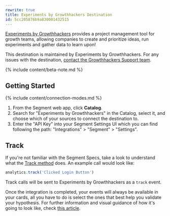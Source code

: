 ```yaml
---
rewrite: true
title: Experiments by Growthhackers Destination
id: 5cc205876b9a830001432515
---
```

[Experiments by Growthhackers](http://growthhackers.com/software) provides a project management tool for growth teams, allowing companies to create and prioritize ideas, run experiments and gather data to learn upon!

This destination is maintained by Experiments by Growthhackers. For any issues with the destination, [contact the Growthhackers Support team](mailto:tech@growthhackers.com).

{% include content/beta-note.md %}

## Getting Started

{% include content/connection-modes.md %}

1. From the Segment web app, click **Catalog**.
2. Search for "Experiments by Growthhackers" in the Catalog, select it, and choose which of your sources to connect the destination to.
3. Enter the "API Key" into your Segment Settings UI which you can find following the path: "Integrations" > "Segment" > "Settings".

## Track

If you're not familiar with the Segment Specs, take a look to understand what the [Track method](/docs/connections/spec/track/) does. An example call would look like:

```js
analytics.track('Clicked Login Button')
```

Track calls will be sent to Experiments by Growthhackers as a `track` event.

Once the integration is completed, your events will always be available in your cards, all you have to do is select the ones that best help you validate your hypothesis. For further information and visual guidance of how it's going to look like, check [this article](https://www.notion.so/Integrate-Experiments-with-Segment-77843e36055d4288b1d8c85e1aa5f96e).
